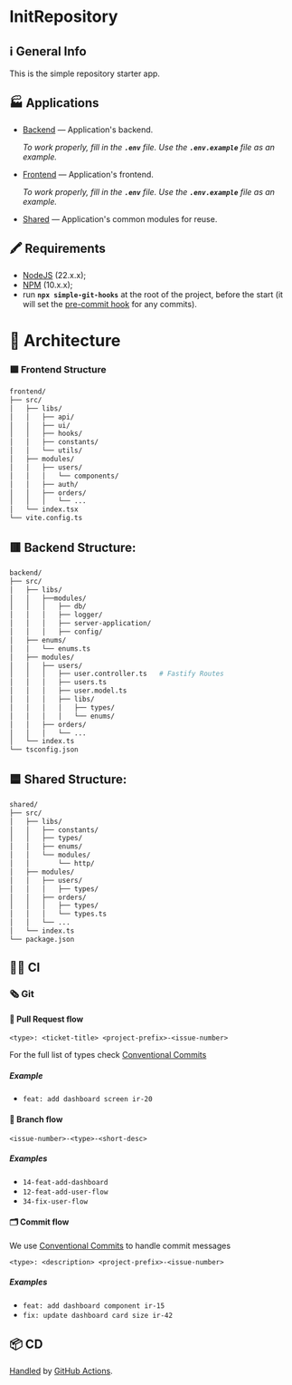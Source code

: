 # InitRepository

## ℹ️ General Info

This is the simple repository starter app.

## 🏭 Applications

- [Backend](./backend) — Application's backend.

    _To work properly, fill in the **`.env`** file. Use the **`.env.example`** file as an example._

- [Frontend](./frontend) — Application's frontend.

    _To work properly, fill in the **`.env`** file. Use the **`.env.example`** file as an example._

- [Shared](./shared) — Application's common modules for reuse.

## 🖍 Requirements

- [NodeJS](https://nodejs.org/en/) (22.x.x);
- [NPM](https://www.npmjs.com/) (10.x.x);
- run **`npx simple-git-hooks`** at the root of the project, before the start (it will set
  the [pre-commit hook](https://www.npmjs.com/package/simple-git-hooks) for any commits).

# 📁 Architecture

### 🟩 Frontend Structure

```bash
frontend/
├── src/
│   ├── libs/
│   │   ├── api/
│   │   ├── ui/
│   │   ├── hooks/
│   │   ├── constants/
│   │   └── utils/
│   ├── modules/
│   │   ├── users/
│   │   │   └── components/
│   │   ├── auth/
│   │   ├── orders/
│   │   │   └── ...
│   └── index.tsx
└── vite.config.ts
```

## 🟥 Backend Structure:

```bash
backend/
├── src/
│   ├── libs/
│   │   ├──modules/
│   │   │   ├── db/
│   │   │   ├── logger/
│   │   │   ├── server-application/
│   │   │   ├── config/
│   ├── enums/
│   │   └── enums.ts
│   ├── modules/
│   │   ├── users/
│   │   │   ├── user.controller.ts   # Fastify Routes
│   │   │   ├── users.ts
│   │   │   ├── user.model.ts
│   │   │   ├── libs/
│   │   │   │   ├── types/
│   │   │   │   └── enums/
│   │   ├── orders/
│   │   │   └── ...
│   └── index.ts
└── tsconfig.json
```

## 🟦 Shared Structure:

```bash
shared/
├── src/
│   ├── libs/
│   │   ├── constants/
│   │   ├── types/
│   │   ├── enums/
│   │   └── modules/
│   │       └── http/
│   ├── modules/
│   │   ├── users/
│   │   │   ├── types/
│   │   ├── orders/
│   │   │   ├── types/
│   │   │   └── types.ts
│   │   └── ...
│   └── index.ts
└── package.json
```

## 🧑‍💻 CI

### 🗞 Git

#### 🏅 Pull Request flow

```
<type>: <ticket-title> <project-prefix>-<issue-number>
```

For the full list of types check [Conventional Commits](https://github.com/conventional-changelog/commitlint/tree/master/%40commitlint/config-conventional)

##### Example

- `feat: add dashboard screen ir-20`

#### 🌳 Branch flow

```
<issue-number>-<type>-<short-desc>
```

##### Examples

- `14-feat-add-dashboard`
- `12-feat-add-user-flow`
- `34-fix-user-flow`

#### 🗂 Commit flow

We use [Conventional Commits](https://www.conventionalcommits.org/en/v1.0.0/) to handle commit messages

```
<type>: <description> <project-prefix>-<issue-number>
```

##### Examples

- `feat: add dashboard component ir-15`
- `fix: update dashboard card size ir-42`

## 📦 CD

[Handled](.github/workflows/cd.yml) by [GitHub Actions](https://docs.github.com/en/actions).
